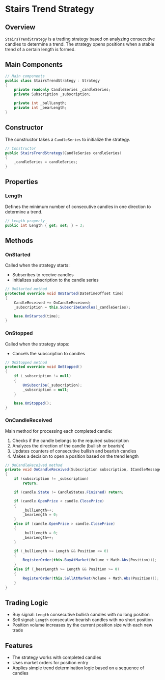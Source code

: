 # Stairs Trend Strategy

## Overview

`StairsTrendStrategy` is a trading strategy based on analyzing consecutive candles to determine a trend. The strategy opens positions when a stable trend of a certain length is formed.

## Main Components

```cs
// Main components
public class StairsTrendStrategy : Strategy
{
    private readonly CandleSeries _candleSeries;
    private Subscription _subscription;

    private int _bullLength;
    private int _bearLength;
}
```

## Constructor

The constructor takes a `CandleSeries` to initialize the strategy.

```cs
// Constructor
public StairsTrendStrategy(CandleSeries candleSeries)
{
    _candleSeries = candleSeries;
}
```

## Properties

### Length

Defines the minimum number of consecutive candles in one direction to determine a trend.

```cs
// Length property
public int Length { get; set; } = 3;
```

## Methods

### OnStarted

Called when the strategy starts:

- Subscribes to receive candles
- Initializes subscription to the candle series

```cs
// OnStarted method
protected override void OnStarted(DateTimeOffset time)
{
    CandleReceived += OnCandleReceived;
    _subscription = this.SubscribeCandles(_candleSeries);

    base.OnStarted(time);
}
```

### OnStopped

Called when the strategy stops:

- Cancels the subscription to candles

```cs
// OnStopped method
protected override void OnStopped()
{
    if (_subscription != null)
    {
        UnSubscribe(_subscription);
        _subscription = null;
    }

    base.OnStopped();
}
```

### OnCandleReceived

Main method for processing each completed candle:

1. Checks if the candle belongs to the required subscription
2. Analyzes the direction of the candle (bullish or bearish)
3. Updates counters of consecutive bullish and bearish candles
4. Makes a decision to open a position based on the trend length

```cs
// OnCandleReceived method
private void OnCandleReceived(Subscription subscription, ICandleMessage candle)
{
    if (subscription != _subscription)
        return;

    if (candle.State != CandleStates.Finished) return;

    if (candle.OpenPrice < candle.ClosePrice)
    {
        _bullLength++;
        _bearLength = 0;
    }
    else if (candle.OpenPrice > candle.ClosePrice)
    {
        _bullLength = 0;
        _bearLength++;
    }

    if (_bullLength >= Length && Position <= 0)
    {
        RegisterOrder(this.BuyAtMarket(Volume + Math.Abs(Position)));
    }
    else if (_bearLength >= Length && Position >= 0)
    {
        RegisterOrder(this.SellAtMarket(Volume + Math.Abs(Position)));
    }
}
```

## Trading Logic

- Buy signal: `Length` consecutive bullish candles with no long position
- Sell signal: `Length` consecutive bearish candles with no short position
- Position volume increases by the current position size with each new trade

## Features

- The strategy works with completed candles
- Uses market orders for position entry
- Applies simple trend determination logic based on a sequence of candles